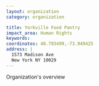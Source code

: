 ```yaml
---
layout: organization
category: organization

title: Yorkville Food Pantry
impact_area: Human Rights
keywords: 
coordinates: 40.793499,-73.949425
address: |
  1573 Madison Ave
  New York NY 10029
---
```

Organization's overview
